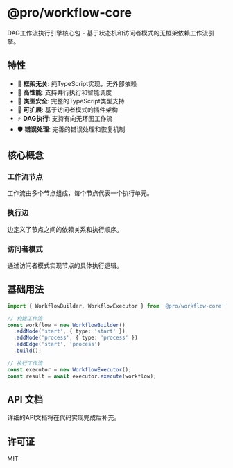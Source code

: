 # @pro/workflow-core

DAG工作流执行引擎核心包 - 基于状态机和访问者模式的无框架依赖工作流引擎。

## 特性

- 🔧 **框架无关**: 纯TypeScript实现，无外部依赖
- 🚀 **高性能**: 支持并行执行和智能调度
- 🎯 **类型安全**: 完整的TypeScript类型支持
- 🔌 **可扩展**: 基于访问者模式的插件架构
- ⚡ **DAG执行**: 支持有向无环图工作流
- 🛡️ **错误处理**: 完善的错误处理和恢复机制

## 核心概念

### 工作流节点
工作流由多个节点组成，每个节点代表一个执行单元。

### 执行边
边定义了节点之间的依赖关系和执行顺序。

### 访问者模式
通过访问者模式实现节点的具体执行逻辑。

## 基础用法

```typescript
import { WorkflowBuilder, WorkflowExecutor } from '@pro/workflow-core';

// 构建工作流
const workflow = new WorkflowBuilder()
  .addNode('start', { type: 'start' })
  .addNode('process', { type: 'process' })
  .addEdge('start', 'process')
  .build();

// 执行工作流
const executor = new WorkflowExecutor();
const result = await executor.execute(workflow);
```

## API 文档

详细的API文档将在代码实现完成后补充。

## 许可证

MIT